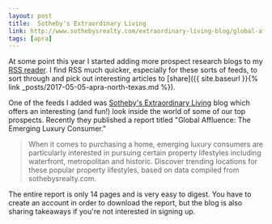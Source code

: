 ```yaml
---
layout: post
title:  Sotheby's Extraordinary Living
link: http://www.sothebysrealty.com/extraordinary-living-blog/global-affluence-the-emerging-luxury-consumer/
tags: [apra]
---
```


At some point this year I started adding more prospect research blogs to my [RSS reader](https://feedbin.com/). I find RSS much quicker, especially for these sorts of feeds, to sort through and pick out interesting articles to [share]({{ site.baseurl }}{% link _posts/2017-05-05-apra-north-texas.md %}).

One of the feeds I added was [Sotheby's Extraordinary Living](http://www.sothebysrealty.com/extraordinary-living-blog/) blog which offers an interesting (and fun!) look inside the world of some of our top prospects. Recently they published a report titled "Global Affluence: The Emerging Luxury Consumer."

>When it comes to purchasing a home, emerging luxury consumers are particularly interested in pursuing certain property lifestyles including waterfront, metropolitan and historic.  Discover trending locations for these popular property lifestyles, based on data compiled from sothebysrealty.com.

The entire report is only 14 pages and is very easy to digest. You have to create an account in order to download the report, but the blog is also sharing takeaways if you're not interested in signing up.